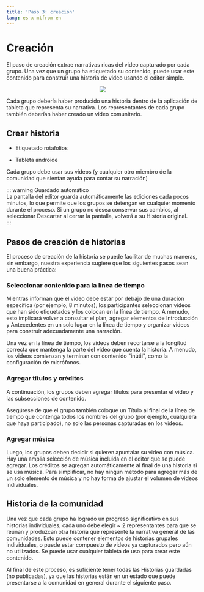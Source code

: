 ```yaml
---
title: 'Paso 3: creación'
lang: es-x-mtfrom-en
---
```

<ReadTime/> 

<Steps :step="3"/> 

# Creación  

<Leader> 

 El paso de creación extrae narrativas ricas del video capturado por cada grupo. Una vez que un grupo ha etiquetado su contenido, puede usar este contenido para construir una historia de video usando el editor simple.  

<div style="text-align:center"> 
<img src="/imgs/creation.svg"/> 
</div> 

</Leader> 

<Tip title="Resultado del paso"> 

 Cada grupo debería haber producido una historia dentro de la aplicación de tableta que representa su narrativa. Los representantes de cada grupo también deberían haber creado un video comunitario.  

</Tip> 

<TimeGuide title="3-4 horas"> 

## Crear historia  

</TimeGuide> 

<Materials title="Materiales"> 

<ul><li> Etiquetado rotafolios </li></ul> 
<ul><li> Tableta androide </li></ul> 

</Materials> 


<App/> 
<Dashboard/> 
<Paper/> 

 Cada grupo debe usar sus videos (y cualquier otro miembro de la comunidad que sientan ayuda para contar su narración)  

::: warning Guardado automático  
 La pantalla del editor guarda automáticamente las ediciones cada pocos minutos, lo que permite que los grupos se detengan en cualquier momento durante el proceso. Si un grupo no desea conservar sus cambios, al seleccionar <span class="code">Descartar</span> al cerrar la pantalla, volverá a su Historia original.  
:::  

## Pasos de creación de historias  

 El proceso de creación de la historia se puede facilitar de muchas maneras, sin embargo, nuestra experiencia sugiere que los siguientes pasos sean una buena práctica:  

### Seleccionar contenido para la línea de tiempo  

 Mientras informan que el video debe estar por debajo de una duración específica (por ejemplo, 8 minutos), los participantes seleccionan videos que han sido etiquetados y los colocan en la línea de tiempo. A menudo, esto implicará volver a consultar el plan, agregar elementos de <span class="code">Introducción</span> y <span class="code">Antecedentes</span> en un solo lugar en la línea de tiempo y organizar videos para construir adecuadamente una narración.  

 Una vez en la línea de tiempo, los videos deben <span class="code">recortarse</span> a la longitud correcta que mantenga la parte del video que cuenta la historia. A menudo, los videos comienzan y terminan con contenido &quot;inútil&quot;, como la configuración de micrófonos.  

### Agregar títulos y créditos  

 A continuación, los grupos deben agregar <span class="code">títulos</span> para presentar el video y las subsecciones de contenido.  

 Asegúrese de que el grupo también coloque un <span class="code">Título</span> al final de la línea de tiempo que contenga todos los nombres del grupo (por ejemplo, cualquiera que haya participado), no solo las personas capturadas en los videos.  

### Agregar música  

 Luego, los grupos deben decidir si quieren apuntalar su video con música. Hay una amplia selección de música incluida en el editor que se puede agregar. Los créditos se agregan automáticamente al final de una historia si se usa música. Para simplificar, no hay ningún método para agregar más de un solo elemento de música y no hay forma de ajustar el volumen de videos individuales.  

## Historia de la comunidad  

 Una vez que cada grupo ha logrado un progreso significativo en sus historias individuales, cada uno debe elegir ~ 2 representantes para que se reúnan y produzcan otra historia que represente la narrativa general de las comunidades. Esto puede contener elementos de historias grupales individuales, o puede estar compuesto de videos ya capturados pero aún no utilizados. Se puede usar cualquier tableta de uso para crear este contenido.  

<Tip> 

 Al final de este proceso, es suficiente tener todas las <span class="code">Historias</span> guardadas (no publicadas), ya que las historias están en un estado que puede presentarse a la comunidad en general durante el siguiente paso.  

</Tip> 
